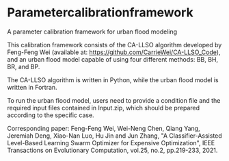 # Parametercalibrationframework
A parameter calibration framework for urban flood modeling

This calibration framework consists of the CA-LLSO algorithm developed by Feng-Feng Wei (available at: https://github.com/CarrieWei/CA-LLSO_Code), and an urban flood model capable of using four different methods: BB, BH, BR, and BP. 

The CA-LLSO algorithm is written in Python, while the urban flood model is written in Fortran.

To run the urban flood model, users need to provide a condition file and the required input files contained in Input.zip, which should be prepared according to the specific case.

Corresponding paper: Feng-Feng Wei, Wei-Neng Chen, Qiang Yang, Jeremiah Deng, Xiao-Nan Luo, Hu Jin and Jun Zhang, "A Classifier-Assisted Level-Based Learning Swarm Optimizer for Expensive Optimization", IEEE Transactions on Evolutionary Computation, vol.25, no.2, pp.219-233, 2021.
